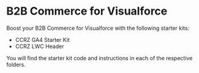 # B2B Commerce for Visualforce

Boost your B2B Commerce for Visualforce with the following starter kits:

* CCRZ GA4 Starter Kit
* CCRZ LWC Header

You will find the starter kit code and instructions in each of the respective folders.